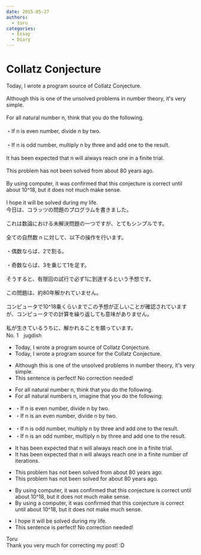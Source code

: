 ```yaml
---
date: 2015-05-27
authors:
  - toru
categories:
  - Essay
  - Diary
---
```


<h1 id="subject_show">Collatz Conjecture</h1>
<div class="date" hidden>May 27, 2015 22:43</div>
<div id="post"><div id="body_show_ori">
Today, I wrote a program source of Collatz Conjecture.<br/><br/>Although this is one of the unsolved problems in number theory, it's very simple.<br/><br/>For all natural number n, think that you do the following.<br/><br/>・If n is even number, divide n by two.<br/><br/>・If n is odd number, multiply n by three and add one to the result.<br/><br/>It has been expected that n will always reach one in a finite trial.<br/><br/>This problem has not been solved from about 80 years ago.<br/><br/>By using computer, it was confirmed that this conjecture is correct until about 10^18, but it does not much make sense.<br/><br/>I hope it will be solved during my life.
</div></div>

<!-- more -->

<div id="post_ja"><div id="body_show_mo">
今日は、コラッツの問題のプログラムを書きました。<br/><br/>これは数論における未解決問題の一つですが、とてもシンプルです。<br/><br/>全ての自然数 n に対して、以下の操作を行います。<br/><br/>・偶数ならば、2で割る。<br/><br/>・奇数ならば、3を乗じて1を足す。<br/><br/>そうすると、有限回の試行で必ず1に到達するという予想です。<br/><br/>この問題は、約80年解かれていません。<br/><br/>コンピュータで10^18乗くらいまでこの予想が正しいことが確認されていますが、コンピュータでの計算を繰り返しても意味がありません。<br/><br/>私が生きているうちに、解かれることを願っています。
</div></div>
<div id="block"><div class="first_name"> No. 1　<span class="just_name">jugdish</span></div><div id="block2">
<ul class="correction_field">
<li class="incorrect">Today, I wrote a program source of Collatz Conjecture.</li>
<li class="corrected correct">
Today, I wrote a program <span class="sline">source</span> <span class="f_blue">for the</span> Collatz Conjecture.
</li>
</ul>
<ul class="correction_field">
<li class="incorrect">Although this is one of the unsolved problems in number theory, it's very simple.</li>
<li class="corrected perfect">This sentence is perfect! No correction needed!</li>
</ul>
<ul class="correction_field">
<li class="incorrect">For all natural number n, think that you do the following.</li>
<li class="corrected correct">
For all natural <span class="f_blue">numbers</span> n, <span class="f_blue">imagine</span> that you do the following:
</li>
</ul>
<ul class="correction_field">
<li class="incorrect">・If n is even number, divide n by two.</li>
<li class="corrected correct">
・If n is <span class="f_blue">an</span> even number, divide n by two.
</li>
</ul>
<ul class="correction_field">
<li class="incorrect">・If n is odd number, multiply n by three and add one to the result.</li>
<li class="corrected correct">
・If n is <span class="f_blue">an</span> odd number, multiply n by three and add one to the result.
</li>
</ul>
<ul class="correction_field">
<li class="incorrect">It has been expected that n will always reach one in a finite trial.</li>
<li class="corrected correct">
It has been expected that n will always reach one in a finite <span class="f_blue">number of iterations</span>.
</li>
</ul>
<ul class="correction_field">
<li class="incorrect">This problem has not been solved from about 80 years ago.</li>
<li class="corrected correct">
This problem has not been solved <span class="f_blue">for</span> about 80 years <span class="sline">ago</span>.
</li>
</ul>
<ul class="correction_field">
<li class="incorrect">By using computer, it was confirmed that this conjecture is correct until about 10^18, but it does not much make sense.</li>
<li class="corrected correct">
By using <span class="f_blue">a</span> computer, it was confirmed that this conjecture is correct until about 10^18, but it does not <span class="f_blue">make much</span> sense.
</li>
</ul>
<ul class="correction_field">
<li class="incorrect">I hope it will be solved during my life.</li>
<li class="corrected perfect">This sentence is perfect! No correction needed!</li>
</ul>
</div><div class="name"><span class="just_name">Toru</span><br>
Thank you very much for correcting my post! :D
</div>
</div>

